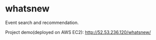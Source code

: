 # whatsnew
Event search and recommendation.

Project demo(deployed on AWS EC2): http://52.53.236.120/whatsnew/